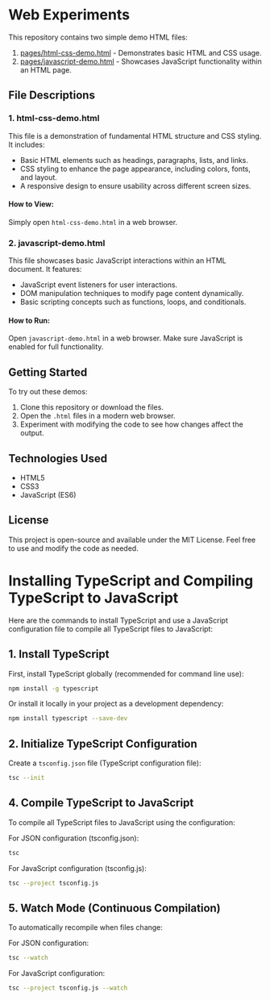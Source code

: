 # Web Experiments

This repository contains two simple demo HTML files:

1. [pages/html-css-demo.html](pages/html-css-demo.html) - Demonstrates basic HTML and CSS usage.
2. [pages/javascript-demo.html](pages/javascript-demo.html) - Showcases JavaScript functionality within an HTML page.

## File Descriptions

### 1. html-css-demo.html

This file is a demonstration of fundamental HTML structure and CSS styling. It includes:

- Basic HTML elements such as headings, paragraphs, lists, and links.
- CSS styling to enhance the page appearance, including colors, fonts, and layout.
- A responsive design to ensure usability across different screen sizes.

#### How to View:

Simply open `html-css-demo.html` in a web browser.

### 2. javascript-demo.html

This file showcases basic JavaScript interactions within an HTML document. It features:

- JavaScript event listeners for user interactions.
- DOM manipulation techniques to modify page content dynamically.
- Basic scripting concepts such as functions, loops, and conditionals.

#### How to Run:

Open `javascript-demo.html` in a web browser. Make sure JavaScript is enabled for full functionality.

## Getting Started

To try out these demos:

1. Clone this repository or download the files.
2. Open the `.html` files in a modern web browser.
3. Experiment with modifying the code to see how changes affect the output.

## Technologies Used

- HTML5
- CSS3
- JavaScript (ES6)

## License

This project is open-source and available under the MIT License. Feel free to use and modify the code as needed.

# Installing TypeScript and Compiling TypeScript to JavaScript

Here are the commands to install TypeScript and use a JavaScript configuration file to compile all TypeScript files to JavaScript:

## 1. Install TypeScript

First, install TypeScript globally (recommended for command line use):

```bash
npm install -g typescript
```

Or install it locally in your project as a development dependency:

```bash
npm install typescript --save-dev
```

## 2. Initialize TypeScript Configuration

Create a `tsconfig.json` file (TypeScript configuration file):

```bash
tsc --init
```

## 4. Compile TypeScript to JavaScript

To compile all TypeScript files to JavaScript using the configuration:

For JSON configuration (tsconfig.json):

```bash
tsc
```

For JavaScript configuration (tsconfig.js):

```bash
tsc --project tsconfig.js
```

## 5. Watch Mode (Continuous Compilation)

To automatically recompile when files change:

For JSON configuration:

```bash
tsc --watch
```

For JavaScript configuration:

```bash
tsc --project tsconfig.js --watch
```
